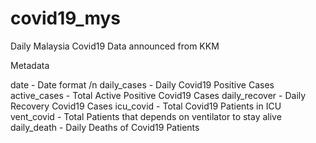 # covid19_mys
Daily Malaysia Covid19 Data announced from KKM

Metadata

date - Date format /n
daily_cases - Daily Covid19 Positive Cases
active_cases - Total Active Positive Covid19 Cases
daily_recover - Daily Recovery Covid19 Cases
icu_covid - Total Covid19 Patients in ICU
vent_covid - Total Patients that depends on ventilator to stay alive
daily_death - Daily Deaths of Covid19 Patients
